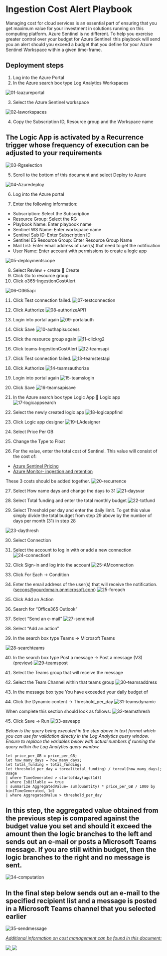 # Ingestion Cost Alert Playbook

Managing cost for cloud services is an essential part of ensuring that you get maximum value for your investment in solutions running on this computing platform. Azure Sentinel is no different. To help you exercise greater control over your budget for Azure Sentinel  this playbook will send you an alert should you exceed a budget that you define for your Azure Sentinel Workspace within a given time-frame.

## Deployment steps

1. Log into the Azure Portal
2. In the Azure search box type Log Analytics Workspaces

![01-laazureportal](../Send-IngestionCostAlert/images/01-laazureportal.png)


3. Select the Azure Sentinel workspace

![02-laworkspaces](../Send-IngestionCostAlert/images/02-laworkspaces.png)

4. Copy the Subscription ID, Resource group and the Workspace name

## The Logic App is activated by a Recurrence trigger whose frequency of execution can be adjusted to your requirements

![03-Rgselection](../Send-IngestionCostAlert/images/03-rgselection.png)

5. Scroll to the bottom of this document and select Deploy to Azure

![04-Azuredeploy](../Send-IngestionCostAlert/images/04-azuredeploy.png)


6. Log into the Azure portal 

7. Enter the following information:

-	Subscription: Select the Subscription
-	Resource Group: Select the RG
-	Playbook Name: Enter playbook name
-	Sentinel WS Name: Enter workspace name
-	Sentinel Sub ID: Enter Subscription ID
-	Sentinel ES Resource Group: Enter Resource Group Name
-	Mail List: Enter email address of user(s) that need to get the notification
-	User Name: Enter account with permissions to create a logic app

![05-deploymentscope](../Send-IngestionCostAlert/images/05-deploymentscope.png)

8. Select Review + create  Create
9. Click Go to resource group
10. Click o365-IngestionCostAlert



![06-O365api](../Send-IngestionCostAlert/images/06-O365api.png)


11. Click Test connection failed.
![07-testconnection](../Send-IngestionCostAlert/images/07-testconnection.png)


12. Click Authorize
![08-authorizeAPI1](../Send-IngestionCostAlert/images/08-authorizeAPI1.png)



13. Login into portal again
![09-portalauth](../Send-IngestionCostAlert/images/09-portalauth.png)



14. Click Save
![10-authapisuccess](../Send-IngestionCostAlert/images/10-authapisuccess.png)


15. Click the resource group again
![11-clickrg2](../Send-IngestionCostAlert/images/11-clickrg2.png)

16. Click teams-IngestionCostAlert
![12-teamsapi](../Send-IngestionCostAlert/images/12-teamsapi.png)

17. Click Test connection failed.
![13-teamstestapi](../Send-IngestionCostAlert/images/13-teamstestapi.png)


18. Click Authorize
![14-teamsauthorize](../Send-IngestionCostAlert/images/14-teamsauthorize.png)


19. Login into portal again
![15-teamslogin](../Send-IngestionCostAlert/images/15-teamslogin.png)


20. Click Save
![16-teamsapisave](../Send-IngestionCostAlert/images/16-teamsapisave.png)


21. In the Azure search box type Logic App  Logic app
![17-logicappsearch](../Send-IngestionCostAlert/images/17-logicappsearch.png)


22. Select the newly created logic app
![18-logicappfind](../Send-IngestionCostAlert/images/18-logicappfind.png)


23. Click Logic app designer
![19-LAdesigner](../Send-IngestionCostAlert/images/19-ladesigner.png)

24. Select Price Per GB
25. Change the Type to Float
26. For the value, enter the total cost of Sentinel. This value will consist of the cost of:

-	[Azure Sentinel  Pricing](https://azure.microsoft.com/pricing/details/azure-sentinel/#:~:text=%20Azure%20Sentinel%20pricing%20%201%20Capacity%20Reservations.,an%20Azure%20Monitor%20Log%20Analytics%20workspace...%20More%20)
-	[Azure Monitor- ingestion and retention](https://azure.microsoft.com/pricing/details/monitor/)

These 3 costs should be added together.
![20-recurrence](../Send-IngestionCostAlert/images/20-recurrence.png)

27. Select How name days and change the days to 31
![21-daysvar](../Send-IngestionCostAlert/images/21-daysvar.png)

28. Select Total funding and enter the total monthly budget
![22-totfund](../Send-IngestionCostAlert/images/22-totfund.png)

29. Select Threshold per day and enter the daily limit. To get this value simply divide the total budget from step 29 above by the number of days per month (31) in step 28

![23-daythresh](../Send-IngestionCostAlert/images/23-dailythresh.png)

30. Select Connection
31. Select the account to log in with or add a new connection
![24-connection1](../Send-IngestionCostAlert/images/24-connection1.png)

32. Click Sign-in and log into the account
![25-AMconnection](../Send-IngestionCostAlert/images/25-amconnection.png)

33. Click For Each -> Condition
34. Enter the email address of the user(s) that will receive the notification. (secops@yourdomain.onmicrosoft.com)
![25-foreach](../Send-IngestionCostAlert/images/25-foreach.png)

35. Click Add an Action
36. Search for “Office365 Outlook”
37. Select “Send an e-mail”
![27-sendmail](../Send-IngestionCostAlert/images/27-sendmail.png)
38. Select “Add an action”
39. In the search box type Teams -> Microsoft Teams

![28-searchteams](../Send-IngestionCostAlert/images/28-searchteams.png)

40. In the search box type Post a message -> Post a message (V3) (preview)
![29-teamspost](../Send-IngestionCostAlert/images/29-teamspost.png)

41. Select the Teams group that will receive the message
42. Select the Team Channel within that teams group
![30-teamsaddress](../Send-IngestionCostAlert/images/30-teamsaddress.png)

43. In the message box type You have exceeded your daily budget of 
44. Click the Dynamic content -> Threshold_per_day
![31-teamsdynamic](../Send-IngestionCostAlert/images/31-teamsdynamic.png)

When complete this section should look as follows:
![32-teamsthresh](../Send-IngestionCostAlert/images/32-teamsthresh.png)

45. Click Save -> Run
![33-saveapp](../Send-IngestionCostAlert/images/33-saveapp.png)


<em>Below is the query being executed in the step above in text format which you can use for validation directly in the Log Analytics query window. Ensure to replace the variables below with actual numbers if running the query within the Log Analytics query window.</em>

```
let price_per_GB = price_per_GB;
let how_many_days = how_many_days;
let total_funding = total_funding;
let threshold_per_day = toreal(total_funding) / toreal(how_many_days);
Usage
| where TimeGenerated > startofday(ago(1d))
| where IsBillable == true
| summarize AggregatedValue= sum(Quantity) * price_per_GB / 1000 by bin(TimeGenerated, 1d)
| where AggregatedValue > threshold_per_day
```

## In this step, the aggregated value obtained from the previous step is compared against the budget value you set and should it exceed the amount then the logic branches to the left and sends out an e-mail or posts a Microsoft Teams message. If you are still within budget, then the logic branches to the right and no message is sent.


   ![34-computation](../Send-IngestionCostAlert/images/34-computation.png)

## In the final step below sends out an e-mail to the specified recipient list and a message is posted in a Microsoft Teams channel that you selected earlier


  ![35-sendmessage](../Send-IngestionCostAlert/images/35-sendmessage.png)

  <em>[Additional information on cost management can be found in this document:](https://docs.microsoft.com/en-us/azure/azure-monitor/platform/manage-cost-storage)</em>
 


<a href="https://portal.azure.com/#create/Microsoft.Template/uri/https%3A%2F%2Fraw.githubusercontent.com%2FAzure%2FAzure-Sentinel%2Fmaster%2FPlaybooks%2FSend-IngestionCostAlert%2Fazuredeploy.json" target="_blank">
    <img src="https://aka.ms/deploytoazurebutton"/>
</a>
<a href="https://portal.azure.us/#create/Microsoft.Template/uri/https%3A%2F%2Fraw.githubusercontent.com%2FAzure%2FAzure-Sentinel%2Fmaster%2FPlaybooks%2Send-IngestionCostAlert%2Fazuredeploy.json" target="_blank">
<img src="https://raw.githubusercontent.com/Azure/azure-quickstart-templates/master/1-CONTRIBUTION-GUIDE/images/deploytoazuregov.png"/>
</a>


